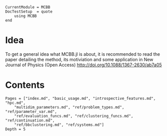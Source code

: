 ```@meta
CurrentModule = MCBB
DocTestSetup  = quote
    using MCBB
end
```
# Idea

To get a general idea what MCBB.jl is about, it is recommended to read the paper detailing the method, its motiviation and some application in New Journal of Physics (Open Access) http://doi.org/10.1088/1367-2630/ab7a05

# Contents

```@contents
Pages = ["index.md", "basic_usage.md", "introspective_features.md", "hpc.md",
    "multidim_parameters.md", "ref/problem_types.md", "ref/parameter_var.md",
    "ref/evaluation_funcs.md", "ref/clustering_funcs.md", "ref/continuation.md",
    "ref/bbclustering.md", "ref/systems.md"]
Depth = 5
```
